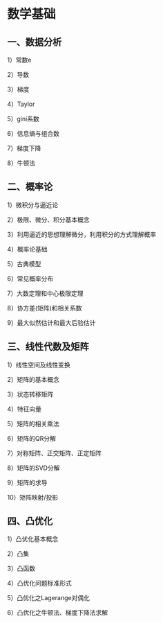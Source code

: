 # 数学基础

## 一、数据分析

1）常数e 

2）导数 

3）梯度 

4）Taylor

5）gini系数 

6）信息熵与组合数 

7）梯度下降 

8）牛顿法

## 二、概率论

1）微积分与逼近论 

2）极限、微分、积分基本概念 

3）利用逼近的思想理解微分，利用积分的方式理解概率 

4）概率论基础 

5）古典模型

6）常见概率分布 

7）大数定理和中心极限定理 

8）协方差\(矩阵\)和相关系数 

9）最大似然估计和最大后验估计

## 三、线性代数及矩阵

1）线性空间及线性变换 

2）矩阵的基本概念 

3）状态转移矩阵 

4）特征向量 

5）矩阵的相关乘法

6）矩阵的QR分解 

7）对称矩阵、正交矩阵、正定矩阵 

8）矩阵的SVD分解 

9）矩阵的求导 

10）矩阵映射/投影

## 四、凸优化

1）凸优化基本概念 

2）凸集 

3）凸函数

4）凸优化问题标准形式 

5）凸优化之Lagerange对偶化 

6）凸优化之牛顿法、梯度下降法求解



